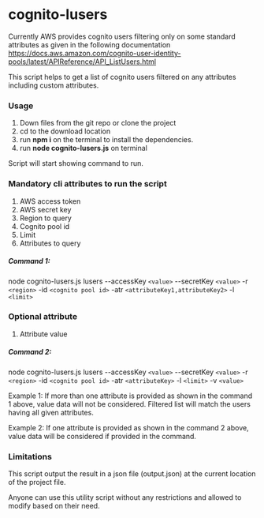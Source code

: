 # cognito-lusers

Currently AWS provides cognito users filtering only on some standard attributes as given in the following documentation
https://docs.aws.amazon.com/cognito-user-identity-pools/latest/APIReference/API_ListUsers.html

This script helps to get a list of cognito users filtered on any attributes including custom attributes. 

### Usage
1. Down files from the git repo or clone the project
2. cd to the download location
3. run **npm i** on the terminal to install the dependencies.
4. run **node cognito-lusers.js** on terminal

Script will start showing command to run. 

### Mandatory cli attributes to run the script
1) AWS access token
2) AWS secret key
3) Region to query
4) Cognito pool id
5) Limit
6) Attributes to query

##### Command 1: 
node cognito-lusers.js lusers --accessKey `<value>` --secretKey `<value>` -r `<region>` -id `<cognito pool id>` -atr `<attributeKey1,attributeKey2>` -l `<limit>`

### Optional attribute
1) Attribute value

##### Command 2: 
node cognito-lusers.js lusers --accessKey `<value>` --secretKey `<value>` -r `<region>` -id `<cognito pool id>` -atr `<attributeKey>` -l `<limit>` -v `<value>`

Example 1:
If more than one attribute is provided as shown in the command 1 above, value data will not be considered. Filtered list will match the users having all given attributes.

Example 2:
If one attribute is provided as shown in the command 2 above, value data will be considered if provided in the command.

### Limitations
This script output the result in a json file (output.json) at the current location of the project file.

Anyone can use this utility script without any restrictions and allowed to modify based on their need. 

